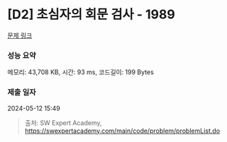 # [D2] 초심자의 회문 검사 - 1989 

[문제 링크](https://swexpertacademy.com/main/code/problem/problemDetail.do?contestProbId=AV5PyTLqAf4DFAUq) 

### 성능 요약

메모리: 43,708 KB, 시간: 93 ms, 코드길이: 199 Bytes

### 제출 일자

2024-05-12 15:49



> 출처: SW Expert Academy, https://swexpertacademy.com/main/code/problem/problemList.do